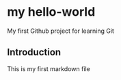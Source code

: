 # my hello-world
My first Github project for learning Git

## Introduction
This is my first markdown file
